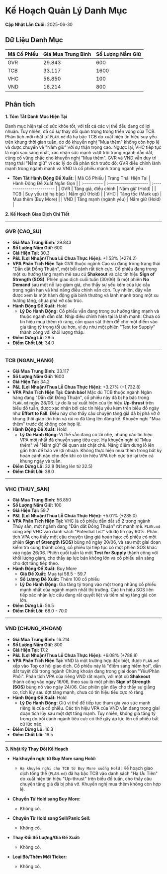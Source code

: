 # Kế Hoạch Quản Lý Danh Mục

**Cập Nhật Lần Cuối:** 2025-06-30

## Dữ Liệu Danh Mục

| Mã Cổ Phiếu | Giá Mua Trung Bình | Số Lượng Nắm Giữ |
| :---------- | :----------------- | :--------------- |
| GVR         | 29.843             | 600              |
| TCB         | 33.117             | 1600             |
| VHC         | 56.850             | 100              |
| VND         | 16.214             | 800              |

## Phân tích

**1. Tóm Tắt Danh Mục Hiện Tại**

Danh mục hiện tại có sức khỏe tốt, với tất cả các vị thế đều đang có lợi nhuận. Tuy nhiên, đã có sự thay đổi quan trọng trong triển vọng của TCB. Phân tích mới nhất từ `PLAN.md` đã hạ bậc TCB do xuất hiện tín hiệu suy yếu trên khung thời gian tuần, do đó khuyến nghị "Mua thêm" không còn hợp lệ và được chuyển về "Nắm giữ" với sự thận trọng cao. Ngược lại, VHC tiếp tục là ngôi sao sáng nhất, xác nhận sức mạnh vượt trội trong ngành dẫn dắt, củng cố vững chắc cho khuyến nghị "Mua thêm". GVR và VND vẫn duy trì trạng thái "Nắm giữ" vì các lý do đã phân tích trước đó: GVR điều chỉnh lành mạnh trong ngành mạnh và VND là cổ phiếu mạnh trong ngành yếu.

*   **Tóm Tắt Hành Động Đề Xuất:**
    | Mã Cổ Phiếu | Trạng Thái Hiện Tại   | Hành Động Đề Xuất Ngắn Gọn |
    | :---------- | :-------------------- | :------------------------- |
    | GVR         | Tăng giá, điều chỉnh  | Nắm giữ (Hold)             |
    | TCB         | Suy yếu (bị hạ bậc)   | Nắm giữ (Hold)             |
    | VHC         | Tăng tốc (Mark up)    | Mua thêm (Buy More)        |
    | VND         | Tăng mạnh (ngành yếu) | Nắm giữ (Hold)             |

**2. Kế Hoạch Giao Dịch Chi Tiết**

-----

### **GVR (CAO_SU)**

*   **Giá Mua Trung Bình:** 29.843
*   **Số Lượng Nắm Giữ:** 600
*   **Giá Hiện Tại:** 30.3
*   **P&L (Lợi Nhuận/Thua Lỗ Chưa Thực Hiện):** +1.53% (+274.2)
*   **VPA Phân Tích Hiện Tại:** GVR thuộc ngành Cao su đang trong trạng thái "Dẫn dắt Đồng Thuận", một bối cảnh rất tích cực. Cổ phiếu đang trong một xu hướng tăng mạnh mẽ sau cú **Shakeout** và các tín hiệu **Sign of Strength (SOS)**. Phiên giao dịch cuối tuần (30/06) là một phiên **No Demand** sau một nỗ lực giảm giá, cho thấy sự yếu kém của lực cầu trong ngắn hạn và khả năng điều chỉnh vẫn còn. Tuy nhiên, đây vẫn được xem là một hành động giá bình thường và lành mạnh trong một xu hướng tăng, chưa phá vỡ cấu trúc.
*   **Hành Động Đề Xuất:** Hold
    *   **Lý Do Hành Động:** Cổ phiếu vẫn đang trong xu hướng tăng mạnh và thuộc ngành dẫn dắt. Nhịp điều chỉnh hiện tại là lành mạnh. Chưa có tín hiệu mua thêm rõ ràng, cần quan sát thêm để chờ một điểm vào gia tăng tỷ trọng tối ưu hơn, ví dụ như một phiên "Test for Supply" thành công với khối lượng thấp.
*   **Điểm Dừng Lỗ:** 28.5
*   **Điểm Chốt Lời:** 34.0

-----

### **TCB (NGAN_HANG)**

*   **Giá Mua Trung Bình:** 33.117
*   **Số Lượng Nắm Giữ:** 1600
*   **Giá Hiện Tại:** 34.2
*   **P&L (Lợi Nhuận/Thua Lỗ Chưa Thực Hiện):** +3.27% (+1,732.8)
*   **VPA Phân Tích Hiện Tại:** **Cảnh báo!** Mặc dù TCB thuộc ngành Ngân hàng đang "Dẫn dắt Đồng Thuận", cổ phiếu này đã bị hạ bậc trong `PLAN.md` ngày 28/06. Lý do là sự xuất hiện của tín hiệu **Up-thrust** trên biểu đồ tuần, được xác nhận bởi các tín hiệu yếu kém trên biểu đồ ngày như **Effort to Fall**. Điều này cho thấy câu chuyện tăng giá đã bị phá vỡ ở khung thời gian lớn hơn và rủi ro đã tăng lên đáng kể. Khuyến nghị "Mua thêm" trước đó không còn hợp lệ.
*   **Hành Động Đề Xuất:** Hold
    *   **Lý Do Hành Động:** Vị thế vẫn đang có lãi nhẹ, nhưng các tín hiệu VPA mới nhất đã chuyển sang tiêu cực. Hạ khuyến nghị từ "Mua thêm" về "Nắm giữ" để quan sát chặt chẽ. Nâng điểm dừng lỗ lên gần hơn để bảo vệ lợi nhuận. Không thực hiện mua thêm trong bất kỳ hoàn cảnh nào cho đến khi có tín hiệu VPA tích cực trở lại trên cả khung ngày và tuần.
*   **Điểm Dừng Lỗ:** 32.8 (Nâng lên từ 32.5)
*   **Điểm Chốt Lời:** 38.0

-----

### **VHC (THUY_SAN)**

*   **Giá Mua Trung Bình:** 56.850
*   **Số Lượng Nắm Giữ:** 100
*   **Giá Hiện Tại:** 59.7
*   **P&L (Lợi Nhuận/Thua Lỗ Chưa Thực Hiện):** +5.01% (+285.0)
*   **VPA Phân Tích Hiện Tại:** VHC là cổ phiếu dẫn dắt số 2 trong ngành Thủy sản, một ngành đang "Dẫn dắt Đồng Thuận" rất mạnh mẽ. `PLAN.md` cũng xếp VHC vào danh sách "Potential List" với độ tin cậy 90%. Phân tích VPA cho thấy một câu chuyện tăng giá hoàn hảo: cổ phiếu có một phiên **Sign of Strength (SOS)** bùng nổ ngày 20/06, và sau một giai đoạn kiểm tra cung thành công, cổ phiếu lại tiếp tục có một phiên SOS khác vào ngày 26/06. Phiên cuối tuần là một **Test for Supply** thành công với khối lượng giảm, cho thấy áp lực bán không lớn và cổ phiếu sẵn sàng cho đợt tăng tiếp theo.
*   **Hành Động Đề Xuất:** Buy More
    *   **Giá Đề Xuất:** Mua tại 58.5 - 59.7
    *   **Số Lượng Đề Xuất:** Thêm 100 cổ phiếu
    *   **Lý Do Hành Động:** Gia tăng tỷ trọng vào một trong những cổ phiếu mạnh nhất của ngành mạnh nhất thị trường. Các tín hiệu SOS liên tiếp xác nhận lực cầu đang rất quyết liệt và tiềm năng tăng giá còn lớn.
*   **Điểm Dừng Lỗ:** 56.5
*   **Điểm Chốt Lời:** 68.0 - 70.0

-----

### **VND (CHUNG_KHOAN)**

*   **Giá Mua Trung Bình:** 16.214
*   **Số Lượng Nắm Giữ:** 800
*   **Giá Hiện Tại:** 17.2
*   **P&L (Lợi Nhuận/Thua Lỗ Chưa Thực Hiện):** +6.08% (+788.8)
*   **VPA Phân Tích Hiện Tại:** VND là một trường hợp đặc biệt, được `PLAN.md` xếp vào Top cơ hội giao dịch. Cổ phiếu này là "điểm sáng hiếm hoi", dẫn dắt tuyệt đối trong ngành Chứng khoán đang trong giai đoạn "Yếu/Phân Phối". Phân tích VPA của riêng VND rất mạnh, với một cú **Shakeout** thành công vào ngày 16/06, theo sau là một phiên **Sign of Strength (SOS)** bùng nổ vào ngày 24/06. Các phiên gần đây cho thấy sự giằng co, tích lũy sau đợt tăng mạnh, chưa có tín hiệu tiêu cực rõ ràng.
*   **Hành Động Đề Xuất:** Hold
    *   **Lý Do Hành Động:** Giữ vị thế để tiếp tục tham gia vào sức mạnh riêng lẻ của cổ phiếu. Các tín hiệu VPA của VND vẫn đang trong giai đoạn tích lũy sau một đợt tăng mạnh. Tuy nhiên, không gia tăng tỷ trọng do bối cảnh ngành tiêu cực có thể gây áp lực lên cổ phiếu bất cứ lúc nào.
*   **Điểm Dừng Lỗ:** 16.3
*   **Điểm Chốt Lời:** 19.5

-----

**3. Nhật Ký Thay Đổi Kế Hoạch**

*   **Hạ khuyến nghị từ Buy More sang Hold:**
    *   `Hạ khuyến nghị cho TCB từ Buy More xuống Hold:` Kế hoạch giao dịch tổng thể (`PLAN.md`) đã hạ bậc TCB vào danh sách "Hạ Ưu Tiên" do xuất hiện tín hiệu "Up-thrust" trên biểu đồ tuần, cho thấy câu chuyện tăng giá đã bị phá vỡ. Khuyến nghị mua thêm không còn hợp lệ.

*   **Chuyển Từ Hold sang Buy More:**
    *   Không có.

*   **Chuyển Từ Hold sang Sell/Panic Sell:**
    *   Không có.

*   **Thay Đổi Số Lượng/Giá Đề Xuất:**
    *   Không có.

*   **Loại Bỏ/Thêm Mới Ticker:**
    *   Không có.